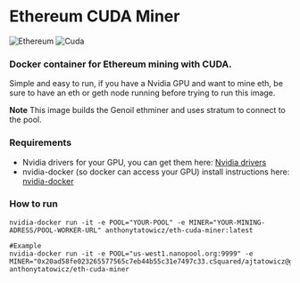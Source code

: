 # Ethereum CUDA Miner

![Ethereum](https://github.com/Anthony-Tatowicz/eth-cuda-miner/blob/master/assets/eth.png) ![Cuda](https://github.com/Anthony-Tatowicz/eth-cuda-miner/blob/master/assets/cuda.jpg)

### Docker container for Ethereum mining with CUDA.

Simple and easy to run, if you have a Nvidia GPU and want to mine eth, be sure to have an eth or geth node running before trying to run this image.

**Note** This image builds the Genoil ethminer and uses stratum to connect to the pool.

### Requirements
- Nvidia drivers for your GPU, you can get them here: [Nvidia drivers](http://www.nvidia.com/Download/index.aspx)
- nvidia-docker (so docker can access your GPU) install instructions here: [nvidia-docker](https://github.com/NVIDIA/nvidia-docker)

### How to run
```
nvidia-docker run -it -e POOL="YOUR-POOL" -e MINER="YOUR-MINING-ADRESS/POOL-WORKER-URL" anthonytatowicz/eth-cuda-miner:latest

#Example
nvidia-docker run -it -e POOL="us-west1.nanopool.org:9999" -e MINER="0x20ad58fe023265577565c7eb44b55c31e7497c33.cSquared/ajtatowicz@gmail.com" anthonytatowicz/eth-cuda-miner
```
